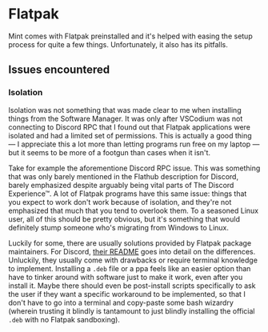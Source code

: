 # Flatpak
Mint comes with Flatpak preinstalled and it's helped with easing the setup process for quite a few things. Unfortunately, it also has its pitfalls.

## Issues encountered
### Isolation
Isolation was not something that was made clear to me when installing things from the Software Manager. It was only after VSCodium was not connecting to Discord RPC that I found out that Flatpak applications were isolated and had a limited set of permissions. This is actually a good thing — I appreciate this a lot more than letting programs run free on my laptop — but it seems to be more of a footgun than cases when it isn't.

Take for example the aforementione Discord RPC issue. This was something that was only barely mentioned in the Flathub description for Discord, barely emphasized despite arguably being vital parts of The Discord Experience™. A lot of Flatpak programs have this same issue: things that you expect to work don't work because of isolation, and they're not emphasized that much that you tend to overlook them. To a seasoned Linux user, all of this should be pretty obvious, but it's something that would definitely stump someone who's migrating from Windows to Linux.

Luckily for some, there are usually solutions provided by Flatpak package maintainers. For Discord, [their README](https://github.com/flathub/com.discordapp.Discord?tab=readme-ov-file#differences-in-flatpak-version) goes into detail on the differences. Unluckily, they usually come with drawbacks or require terminal knowledge to implement. Installing a `.deb` file or a ppa feels like an easier option than have to tinker around with software just to make it work, even after you install it. Maybe there should even be post-install scripts specifically to ask the user if they want a specific workaround to be implemented, so that I don't have to go into a terminal and copy-paste some bash wizardry (wherein trusting it blindly is tantamount to just blindly installing the official `.deb` with no Flatpak sandboxing).